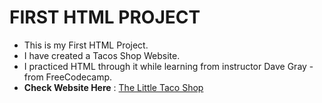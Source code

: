 # FIRST HTML PROJECT

- This is my First HTML Project.
- I have created a Tacos Shop Website.
- I practiced HTML through it while learning from instructor Dave Gray - from FreeCodecamp.
- **Check Website Here** : [The Little Taco Shop](https://aviralsharma07.github.io/The-Little-Taco-Shop/)
